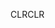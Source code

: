 <span data-ttu-id="b4d71-101">CLR</span><span class="sxs-lookup"><span data-stu-id="b4d71-101">CLR</span></span>